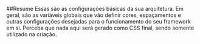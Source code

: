 ##Resume
Essas são as configurações básicas da sua arquitetura. Em geral, são as variáveis globais que vão definir cores, espaçamentos e outras configurações desejadas para o funcionamento do seu framework em si. Perceba que nada aqui será gerado como CSS final, sendo somente utilizado na criação. 